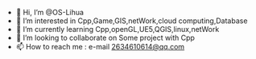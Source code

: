 - 👋 Hi, I’m @OS-Lihua
- 👀 I’m interested in Cpp,Game,GIS,netWork,cloud computing,Database
- 🌱 I’m currently learning Cpp,openGL,UE5,QGIS,linux,netWork
- 💞️ I’m looking to collaborate on Some project with Cpp
- 📫 How to reach me : e-mail 2634610614@qq.com
<!---
OS-Lihua/OS-Lihua is a ✨ special ✨ repository because its `README.md` (this file) appears on your GitHub profile.
You can click the Preview link to take a look at your changes.
--->

